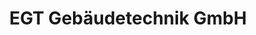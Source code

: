 ---
title: "EGT Gebäudetechnik GmbH"
url: /furtwangen-im-schwarzwald/egt-gebaeudetechnik-gmbh/
shop: Elektrisch
---